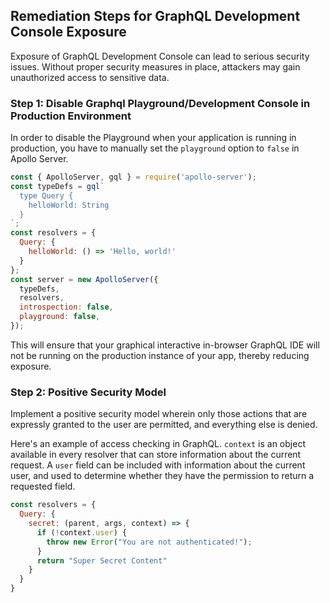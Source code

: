 

## Remediation Steps for GraphQL Development Console Exposure

Exposure of GraphQL Development Console can lead to serious security issues. Without proper security measures in place, attackers may gain unauthorized access to sensitive data.

### Step 1: Disable Graphql Playground/Development Console in Production Environment
In order to disable the Playground when your application is running in production, you have to manually set the `playground` option to `false` in Apollo Server. 


```javascript
const { ApolloServer, gql } = require('apollo-server');
const typeDefs = gql`
  type Query {
    helloWorld: String
  }
`;
const resolvers = {
  Query: {
    helloWorld: () => 'Hello, world!'
  }
};
const server = new ApolloServer({
  typeDefs,
  resolvers,
  introspection: false,
  playground: false,
});
```
This will ensure that your graphical interactive in-browser GraphQL IDE will not be running on the production instance of your app, thereby reducing exposure.

### Step 2: Positive Security Model
Implement a positive security model wherein only those actions that are expressly granted to the user are permitted, and everything else is denied.

Here's an example of access checking in GraphQL. `context` is an object available in every resolver that can store information about the current request. A `user` field can be included with information about the current user, and used to determine whether they have the permission to return a requested field.  

```javascript
const resolvers = {
  Query: {
    secret: (parent, args, context) => {
      if (!context.user) {
        throw new Error("You are not authenticated!");
      }
      return "Super Secret Content"
    }
  }
}
```